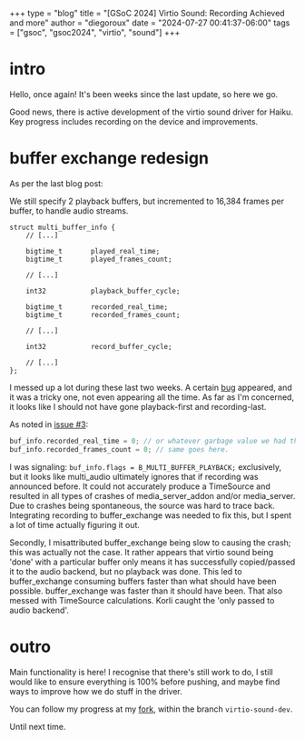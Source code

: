+++
type = "blog"
title = "[GSoC 2024] Virtio Sound: Recording Achieved and more"
author = "diegoroux"
date = "2024-07-27 00:41:37-06:00"
tags = ["gsoc", "gsoc2024", "virtio", "sound"]
+++

# intro
Hello, once again! It's been weeks since the last update, so here we go.

Good news, there is active development of the virtio sound driver for Haiku.
Key progress includes recording on the device and improvements. 


# buffer exchange redesign
As per the last blog post:

We still specify 2 playback buffers, but incremented to 16,384 frames per
buffer, to handle audio streams.

```
struct multi_buffer_info {
    // [...]

    bigtime_t       played_real_time;
    bigtime_t       played_frames_count; 
    
    // [...]

    int32           playback_buffer_cycle;

    bigtime_t       recorded_real_time;
    bigtime_t       recorded_frames_count;
    
    // [...]

    int32           record_buffer_cycle;

    // [...]
};
```

I messed up a lot during these last two weeks. A certain [bug](https://github.com/diegoroux/haiku/issues/3)
appeared, and it was a tricky one, not even appearing all the time. As far
as I'm concerned, it looks like I should not have gone playback-first and
recording-last.

As noted in [issue #3](https://github.com/diegoroux/haiku/issues/3):

```c
buf_info.recorded_real_time = 0; // or whatever garbage value we had there.
buf_info.recorded_frames_count = 0; // same goes here.
```

I was signaling: `buf_info.flags = B_MULTI_BUFFER_PLAYBACK;` exclusively,
but it looks like multi_audio ultimately ignores that if recording was announced
before. It could not accurately produce a TimeSource and resulted in all types of
crashes of media_server_addon and/or media_server. Due to crashes being spontaneous,
the source was hard to trace back. Integrating recording to buffer_exchange was needed
to fix this, but I spent a lot of time actually figuring it out.

Secondly, I misattributed buffer_exchange being slow to causing the crash; this was
actually not the case. It rather appears that virtio sound being 'done' with a particular
buffer only means it has successfully copied/passed it to the audio backend, but no playback
was done. This led to buffer_exchange consuming buffers faster than what should have been
possible. buffer_exchange was faster than it should have been. That also messed with TimeSource
calculations. Korli caught the 'only passed to audio backend'.

# outro
Main functionality is here! I recognise that there's still work to do,
I still would like to ensure everything is 100% before pushing, and
maybe find ways to improve how we do stuff in the driver.

You can follow my progress at my [fork](https://github.com/diegoroux/haiku/tree/virtio-sound-dev),
within the branch `virtio-sound-dev`.

Until next time.
